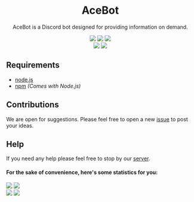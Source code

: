 <div align="center">
  <h1 align="center"><strong>AceBot</strong></h1>
  AceBot is a Discord bot designed for providing information on demand.
  <p align="center">
    <a href="http://discord.gg/Y6Vgfyd"><img src="http://discordapp.com/api/guilds/247815199539593216/embed.png"></a>
    <a href="http://github.com/Aceheliflyer/AceBot/blob/master/LICENSE"><img src="http://img.shields.io/github/license/Aceheliflyer/AceBot.svg"></a>
    <a href="http://standardjs.com"><img src="http://img.shields.io/badge/code_style-standard-brightgreen.svg"></a><br />
    <a href="http://david-dm.org/Aceheliflyer/AceBot"><img src="http://david-dm.org/Aceheliflyer/AceBot/status.svg"></a>
    <a href="http://david-dm.org/aceheliflyer/acebot?type=dev"><img src="http://david-dm.org/Aceheliflyer/Acebot/dev-status.svg"></a>
  </p>
</div>

## Requirements
*   [node.js](http://nodejs.org)
*   [npm](http://npmjs.com) *(Comes with Node.js)*

## Contributions
We are open for suggestions. Please feel free to open a new [issue](http://github.com/Aceheliflyer/AceBot/issues) to post your ideas.

## Help
If you need any help please feel free to stop by our [server](http://discord.gg/Y6Vgfyd).

#### For the sake of convenience, here's some statistics for you:
<div align="left">
  <p align="left">
    <a href="http://github.com/Aceheliflyer/AceBot/issues?q=is%3Aopen+is%3Aissue"><img src="http://img.shields.io/github/issues-raw/Aceheliflyer/AceBot.svg"></a>
    <a href="http://github.com/Aceheliflyer/AceBot/issues?q=is%3Aissue+is%3Aclosed"><img src="http://img.shields.io/github/issues-closed-raw/Aceheliflyer/AceBot.svg"></a><br />
    <a href="http://github.com/Aceheliflyer/AceBot/pulls?q=is%3Aopen+is%3Apr"><img src="http://img.shields.io/github/issues-pr-raw/Aceheliflyer/AceBot.svg"></a>
    <a href="http://github.com/Aceheliflyer/AceBot/pulls?q=is%3Apr+is%3Aclosed"><img src="http://img.shields.io/github/issues-pr-closed-raw/Aceheliflyer/AceBot.svg"></a>
  </p>
</div>
